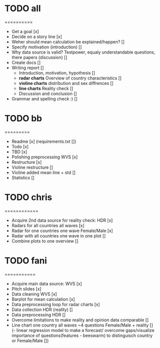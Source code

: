 # TODO all
==========
- Get a goal [x]
- Decide on a story line [x]
- Weher should mean calculation be explained/happen? []
- Specify motivation (introduction) []
- Why data source is valid? Testpower, equaly understandable questions, there papers (discussion) []
- Create docs []
- Writing report []
    - Introduction, motivation, hypothesis []
    - **radar charts** Overview of country characteristics []
    - **violine charts** distribution and sex diffrences []
    - **line charts** Reality check []
    -  Discussion and conclusion []
- Grammar and spelling check :) []

# TODO bb
=========
- Readme [x] (requirements.txt [])
- Todo [x]
- TBD [x]
- Polishing preprocessing WVS [x]
- Restructure [x]
- Violine restructure []
- Violine added mean line + std [] 
- Statistics []


# TODO chris
============
- Acquire 2nd data source for reality check: HDR [x]
- Radars for all countries all waves [x]
- Radar for one countries one wave Female/Male [x]
- Radar with all countries one wave in one plot []
- Combine plots to one overview []


# TODO fani
===========
- Acquire main data source: WVS [x]
- Pitch slides [x]
- Data cleaning WVS [x]
- Barplot for mean calculation [x]
- Data preprocessing loop for radar charts [x]
- Data collection HDR (reality) []
- Data preprocessing HDR [] 
- Overcome limitations to make reality and opinion data comparable []
- Line chart one country all waves ~4 questions Female/Male + reality []
(- linear regression model to make a forecast/ overcome gaps/visualize importance of questions(features - beeswarm) to distinguisch country or Female/Male [])
